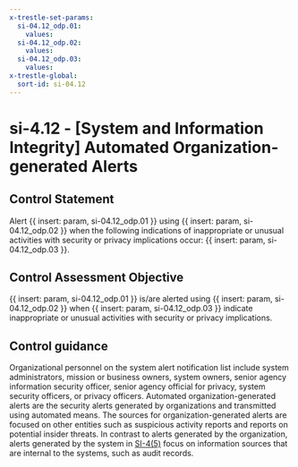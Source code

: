 ```yaml
---
x-trestle-set-params:
  si-04.12_odp.01:
    values:
  si-04.12_odp.02:
    values:
  si-04.12_odp.03:
    values:
x-trestle-global:
  sort-id: si-04.12
---
```


# si-4.12 - \[System and Information Integrity\] Automated Organization-generated Alerts

## Control Statement

Alert {{ insert: param, si-04.12_odp.01 }} using {{ insert: param, si-04.12_odp.02 }} when the following indications of inappropriate or unusual activities with security or privacy implications occur: {{ insert: param, si-04.12_odp.03 }}.

## Control Assessment Objective

 {{ insert: param, si-04.12_odp.01 }} is/are alerted using {{ insert: param, si-04.12_odp.02 }} when {{ insert: param, si-04.12_odp.03 }} indicate inappropriate or unusual activities with security or privacy implications.

## Control guidance

Organizational personnel on the system alert notification list include system administrators, mission or business owners, system owners, senior agency information security officer, senior agency official for privacy, system security officers, or privacy officers. Automated organization-generated alerts are the security alerts generated by organizations and transmitted using automated means. The sources for organization-generated alerts are focused on other entities such as suspicious activity reports and reports on potential insider threats. In contrast to alerts generated by the organization, alerts generated by the system in [SI-4(5)](#si-4.5) focus on information sources that are internal to the systems, such as audit records.

